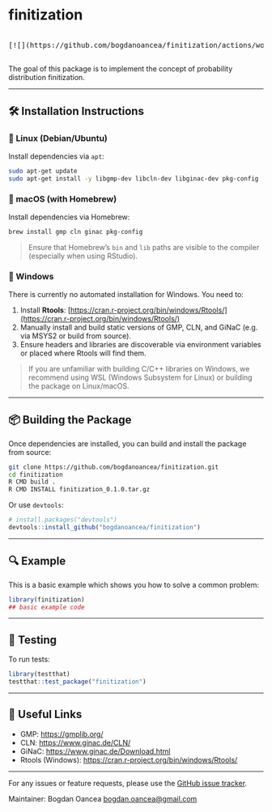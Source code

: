 # finitization

<pre>
<!-- badges: start -->
[![](https://github.com/bogdanoancea/finitization/actions/workflows/R-CMD-check.yml/badge.svg)](https://github.com/bogdanoancea/finitization/actions/workflows/R-CMD-check.yml)
<!-- badges: end -->
</pre>


The goal of this package is to implement the concept of probability distribution finitization.

---

## 🛠 Installation Instructions

### 🔹 Linux (Debian/Ubuntu)
Install dependencies via `apt`:

```bash
sudo apt-get update
sudo apt-get install -y libgmp-dev libcln-dev libginac-dev pkg-config
```

### 🔹 macOS (with Homebrew)
Install dependencies via Homebrew:

```bash
brew install gmp cln ginac pkg-config
```

> Ensure that Homebrew’s `bin` and `lib` paths are visible to the compiler (especially when using RStudio).

### 🔹 Windows
There is currently no automated installation for Windows. You need to:

1. Install **Rtools**: [https://cran.r-project.org/bin/windows/Rtools/](https://cran.r-project.org/bin/windows/Rtools/)
2. Manually install and build static versions of GMP, CLN, and GiNaC (e.g. via MSYS2 or build from source).
3. Ensure headers and libraries are discoverable via environment variables or placed where Rtools will find them.

> If you are unfamiliar with building C/C++ libraries on Windows, we recommend using WSL (Windows Subsystem for Linux) or building the package on Linux/macOS.

---

## 📦 Building the Package

Once dependencies are installed, you can build and install the package from source:

```bash
git clone https://github.com/bogdanoancea/finitization.git
cd finitization
R CMD build .
R CMD INSTALL finitization_0.1.0.tar.gz
```

Or use `devtools`:

```r
# install.packages("devtools")
devtools::install_github("bogdanoancea/finitization")
```

---

## 🔍 Example

This is a basic example which shows you how to solve a common problem:

```r
library(finitization)
## basic example code
```

---

## 🧪 Testing

To run tests:

```r
library(testthat)
testthat::test_package("finitization")
```

---

## 🔗 Useful Links
- GMP: https://gmplib.org/
- CLN: https://www.ginac.de/CLN/
- GiNaC: https://www.ginac.de/Download.html
- Rtools (Windows): https://cran.r-project.org/bin/windows/Rtools/

---

For any issues or feature requests, please use the [GitHub issue tracker](https://github.com/bogdanoancea/finitization/issues).

Maintainer: Bogdan Oancea <bogdan.oancea@gmail.com>

